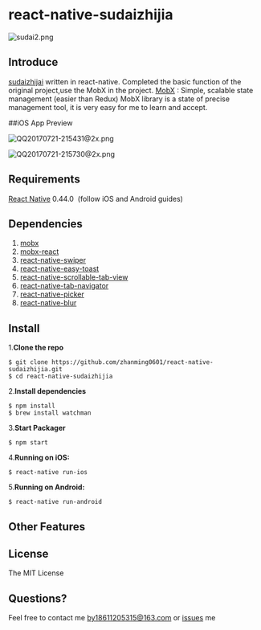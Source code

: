 # **react-native-sudaizhijia**


![sudai2.png](http://a3.qpic.cn/psb?/V130h2Mg2vk9yF/brJ4gtZQNJBamliw97*ssBRCmiDAu7rPxNKe5JwkECc!/b/dGoBAAAAAAAA&bo=ugQsBLoELAQDACU!&rf=viewer_4)






## Introduce


[sudaizhijai](https://github.com/zhanming0601/react-native-sudaizhijia) written in react-native.
Completed the basic function of the original project,use the MobX in the project.
[MobX](https://mobxjs.github.io/mobx/) : Simple, scalable state management (easier than Redux)
MobX library is a state of precise management tool, it is very easy for me to learn and accept.

##iOS App Preview

![QQ20170721-215431@2x.png](http://upload-images.jianshu.io/upload_images/2018589-40f4de6748b99e29.png?imageMogr2/auto-orient/strip%7CimageView2/2/w/1240)

![QQ20170721-215730@2x.png](http://upload-images.jianshu.io/upload_images/2018589-68f362a70584bbf7.png?imageMogr2/auto-orient/strip%7CimageView2/2/w/1240)

## Requirements

[React Native](http://facebook.github.io/react-native/docs/getting-started.html) 0.44.0
 (follow iOS and Android guides)


## Dependencies

1. [mobx](https://github.com/mobxjs/mobx)
2. [mobx-react](https://github.com/mobxjs/mobx-react)
3. [react-native-swiper](https://github.com/leecade/react-native-swiper)
4. [react-native-easy-toast](https://github.com/crazycodeboy/react-native-easy-toast)
5. [react-native-scrollable-tab-view](https://github.com/skv-headless/react-native-scrollable-tab-view)
6. [react-native-tab-navigator](https://github.com/happypancake/react-native-tab-navigator)
7. [react-native-picker](https://github.com/beefe/react-native-picker)
8. [react-native-blur](https://github.com/react-native-community/react-native-blur)

## Install


1.**Clone the repo**

```
$ git clone https://github.com/zhanming0601/react-native-sudaizhijia.git
$ cd react-native-sudaizhijia
```
2.**Install dependencies**

```
$ npm install
$ brew install watchman
```
3.**Start Packager**

```
$ npm start
```
4.**Running on iOS:**

```
$ react-native run-ios
```
5.**Running on Android:**

```
$ react-native run-android
```


## Other Features



## License

The MIT License

## Questions?

Feel free to contact me by18611205315@163.com or [issues](https://github.com/zhanming0601/react-native-sudaizhijia/issues) me